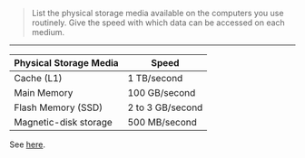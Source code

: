 > List the physical storage media available on the computers you use 
> routinely. Give the speed with which data can be accessed on each medium. 

--------------------------------

Physical Storage Media | Speed               |
-----------------------|---------------------|
Cache (L1)             | 1 TB/second         |
Main Memory            | 100 GB/second       |
Flash Memory (SSD)     | 2 to 3 GB/second    |
Magnetic-disk storage  | 500 MB/second       |

See [here](https://www.intel.com/content/www/us/en/developer/articles/technical/memory-performance-in-a-nutshell.html#:~:text=Similar%20to%20MCDRAM-,100%20GB/second,-Main%20memory%20on).
